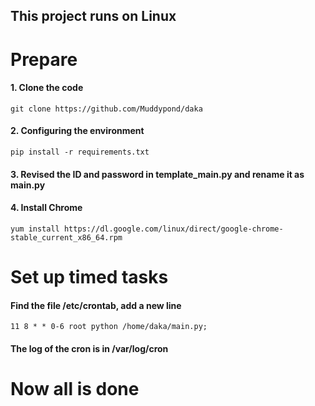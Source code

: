 ## This project runs on Linux



# Prepare

#### 1. Clone the code

```
git clone https://github.com/Muddypond/daka
```

#### 2. Configuring the environment

```
pip install -r requirements.txt
```

#### 3. Revised the ID and password in template_main.py and rename it as main.py

#### 4. Install Chrome  

```
yum install https://dl.google.com/linux/direct/google-chrome-stable_current_x86_64.rpm
```

# Set up timed tasks

#### Find the file /etc/crontab, add a new line

```
11 8 * * 0-6 root python /home/daka/main.py; 
```

#### The log of the cron is in /var/log/cron



# Now all is done


